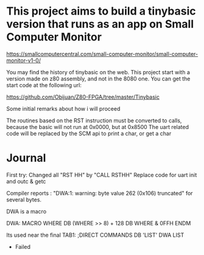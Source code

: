 # This project aims to build a tinybasic version that runs as an app on Small Computer Monitor

https://smallcomputercentral.com/small-computer-monitor/small-computer-monitor-v1-0/

You may find the history of tinybasic on the web. This project start with a version made on z80 assembly, and not in the 8080 one.
You can get the start code at the following url:

https://github.com/Obijuan/Z80-FPGA/tree/master/Tinybasic

Some initial remarks about how i will proceed

The routines based on the RST instruction must be converted to calls, because the basic will not run at 0x0000, but at 0x8500
The uart related code will be replaced by the SCM api to print a char, or get a char

# Journal
First try:
Changed all "RST HH" by "CALL RSTHH"
Replace code for uart init and outc & getc

Compiler reports :
"DWA:1: warning: byte value 262 (0x106) truncated"
for several bytes.

DWA is a macro

DWA:    MACRO WHERE
        DB   (WHERE >> 8) + 128
        DB   WHERE & 0FFH
        ENDM

Its used near the final
TAB1:                                   ;DIRECT COMMANDS
        DB 'LIST'
        DWA LIST


- Failed
